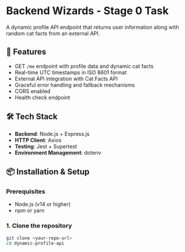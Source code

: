 # Backend Wizards - Stage 0 Task

A dynamic profile API endpoint that returns user information along with random cat facts from an external API.

## 🚀 Features

- GET `/me` endpoint with profile data and dynamic cat facts
- Real-time UTC timestamps in ISO 8601 format
- External API integration with Cat Facts API
- Graceful error handling and fallback mechanisms
- CORS enabled
- Health check endpoint

## 🛠 Tech Stack

- **Backend**: Node.js + Express.js
- **HTTP Client**: Axios
- **Testing**: Jest + Supertest
- **Environment Management**: dotenv

## 📦 Installation & Setup

### Prerequisites
- Node.js (v14 or higher)
- npm or yarn

### 1. Clone the repository
```bash
git clone <your-repo-url>
cd dynamic-profile-api